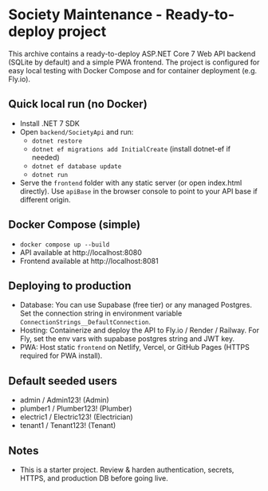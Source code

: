 # Society Maintenance - Ready-to-deploy project

This archive contains a ready-to-deploy ASP.NET Core 7 Web API backend (SQLite by default) and a simple PWA frontend.
The project is configured for easy local testing with Docker Compose and for container deployment (e.g. Fly.io).

## Quick local run (no Docker)
- Install .NET 7 SDK
- Open `backend/SocietyApi` and run:
  - `dotnet restore`
  - `dotnet ef migrations add InitialCreate` (install dotnet-ef if needed)
  - `dotnet ef database update`
  - `dotnet run`
- Serve the `frontend` folder with any static server (or open index.html directly). Use `apiBase` in the browser console to point to your API base if different origin.

## Docker Compose (simple)
- `docker compose up --build`
- API available at http://localhost:8080
- Frontend available at http://localhost:8081

## Deploying to production
- Database: You can use Supabase (free tier) or any managed Postgres. Set the connection string in environment variable `ConnectionStrings__DefaultConnection`.
- Hosting: Containerize and deploy the API to Fly.io / Render / Railway. For Fly, set the env vars with supabase postgres string and JWT key.
- PWA: Host static `frontend` on Netlify, Vercel, or GitHub Pages (HTTPS required for PWA install).

## Default seeded users
- admin / Admin123!  (Admin)
- plumber1 / Plumber123! (Plumber)
- electric1 / Electric123! (Electrician)
- tenant1 / Tenant123! (Tenant)

## Notes
- This is a starter project. Review & harden authentication, secrets, HTTPS, and production DB before going live.